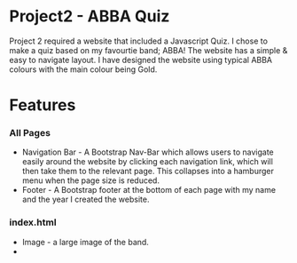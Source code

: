 # Project2 - ABBA Quiz
<p> Project 2 required a website that included a Javascript Quiz. I chose to make a quiz based on my favourtie band; ABBA! The website has a simple & easy to navigate layout. I have designed the website using typical ABBA colours with the main colour being Gold.</p>
<h1> Features </h1>
<h3> All Pages </h3>
<ul> 
<li> Navigation Bar - A Bootstrap Nav-Bar which allows users to navigate easily around the website by clicking each navigation link, which will then take them to the relevant page. This collapses into a hamburger menu when the page size is reduced.</li>
<li> Footer - A Bootstrap footer at the bottom of each page with my name and the year I created the website. </li>
</ul>
<h3> index.html </h3>
<ul>
<li> Image - a large image of the band.
<li>
